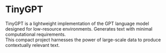 # TinyGPT
TinyGPT is a lightweight implementation of the GPT language model designed for low-resource environments. Generates text with minimal computational requirements. <br>
This compact project harnesses the power of large-scale data to produce contextually relevant text.
